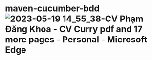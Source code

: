 # maven-cucumber-bdd![2023-05-19 14_55_38-CV Phạm Đăng Khoa - CV Curry pdf and 17 more pages - Personal - Microsoft​ Edge](https://github.com/CurryPham/maven-cucumber-bdd/assets/64634056/c9bf5f99-3a74-4f24-bced-ea083c614296)
